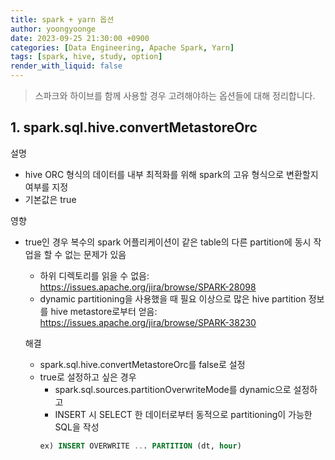 ```yaml
---
title: spark + yarn 옵션
author: yoongyoonge
date: 2023-09-25 21:30:00 +0900
categories: [Data Engineering, Apache Spark, Yarn]
tags: [spark, hive, study, option]
render_with_liquid: false
---
```


> 스파크와 하이브를 함께 사용할 경우 고려해야하는 옵션들에 대해 정리합니다.

## 1. spark.sql.hive.convertMetastoreOrc

설명
- hive ORC 형식의 데이터를 내부 최적화를 위해 spark의 고유 형식으로 변환할지 여부를 지정
- 기본값은 true

영향
- true인 경우 복수의 spark 어플리케이션이 같은 table의 다른 partition에 동시 작업을 할 수 없는 문제가 있음
    - 하위 디렉토리를 읽을 수 없음: https://issues.apache.org/jira/browse/SPARK-28098
    - dynamic partitioning을 사용했을 때 필요 이상으로 많은 hive partition 정보를 hive metastore로부터 얻음: https://issues.apache.org/jira/browse/SPARK-38230
    
    해결
    - spark.sql.hive.convertMetastoreOrc를 false로 설정
    - true로 설정하고 싶은 경우
        - spark.sql.sources.partitionOverwriteMode를 dynamic으로 설정하고
        - INSERT 시 SELECT 한 데이터로부터 동적으로 partitioning이 가능한 SQL을 작성
        ```SQL  
        ex) INSERT OVERWRITE ... PARTITION (dt, hour)
        ```